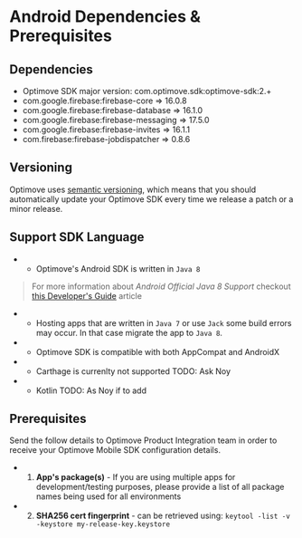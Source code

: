 # Android Dependencies & Prerequisites


## Dependencies

- Optimove SDK major version: com.optimove.sdk:optimove-sdk:2.+
- com.google.firebase:firebase-core => 16.0.8
- com.google.firebase:firebase-database => 16.1.0
- com.google.firebase:firebase-messaging => 17.5.0
- com.google.firebase:firebase-invites => 16.1.1
- com.firebase:firebase-jobdispatcher => 0.8.6

## Versioning
Optimove uses [semantic versioning](https://semver.org/), which means that you should automatically update your Optimove SDK every time we release a patch or a minor release.

## Support SDK Language

- * Optimove's Android SDK is written in `Java 8`
>For more information about _Android Official Java 8 Support_ checkout [this Developer's Guide](https://developer.android.com/studio/write/java8-support) article

- * Hosting apps that are written in `Java 7` or use `Jack` some build errors may occur. In that case migrate the app to `Java 8`. 

- * Optimove SDK is compatible with both AppCompat and AndroidX

- * Carthage is currenlty not supported TODO: Ask Noy

- * Kotlin TODO: As Noy if to add

## Prerequisites
Send the follow details to Optimove Product Integration team in order to receive your Optimove Mobile SDK configuration details.

- 1. **App's package(s)** - If you are using multiple apps for development/testing purposes, please provide a list of all package names being used for all environments
- 2.	**SHA256 cert fingerprint** - can be retrieved using: `keytool -list -v -keystore my-release-key.keystore`
